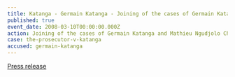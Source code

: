 ```yaml
---
title: Katanga - Germain Katanga - Joining of the cases of Germain Katanga and Mathieu Ngudjolo Chui
published: true
event_date: 2008-03-10T00:00:00.000Z
action: Joining of the cases of Germain Katanga and Mathieu Ngudjolo Chui
case: the-prosecutor-v-katanga
accused: germain-katanga
---
```



[Press release](https://www.icc-cpi.int/pages/item.aspx?name=PR856)